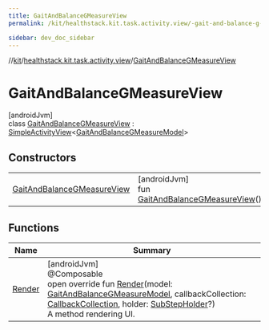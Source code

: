 ```yaml
---
title: GaitAndBalanceGMeasureView
permalink: /kit/healthstack.kit.task.activity.view/-gait-and-balance-g-measure-view/index.html

sidebar: dev_doc_sidebar
---
```

//[kit](../../../kit.html)/[healthstack.kit.task.activity.view](../index.html)/[GaitAndBalanceGMeasureView](index.html)



# GaitAndBalanceGMeasureView



[androidJvm]\
class [GaitAndBalanceGMeasureView](index.html) : [SimpleActivityView](../../healthstack.kit.task.activity.view.common/-simple-activity-view/index.html)&lt;[GaitAndBalanceGMeasureModel](../../healthstack.kit.task.activity.model/-gait-and-balance-g-measure-model/index.html)&gt;



## Constructors


| | |
|---|---|
| [GaitAndBalanceGMeasureView](-gait-and-balance-g-measure-view.html) | [androidJvm]<br>fun [GaitAndBalanceGMeasureView](-gait-and-balance-g-measure-view.html)() |


## Functions


| Name | Summary |
|---|---|
| [Render](-render.html) | [androidJvm]<br>@Composable<br>open override fun [Render](-render.html)(model: [GaitAndBalanceGMeasureModel](../../healthstack.kit.task.activity.model/-gait-and-balance-g-measure-model/index.html), callbackCollection: [CallbackCollection](../../healthstack.kit.task.base/-callback-collection/index.html), holder: [SubStepHolder](../../healthstack.kit.task.survey.question/-sub-step-holder/index.html)?)<br>A method rendering UI. |

